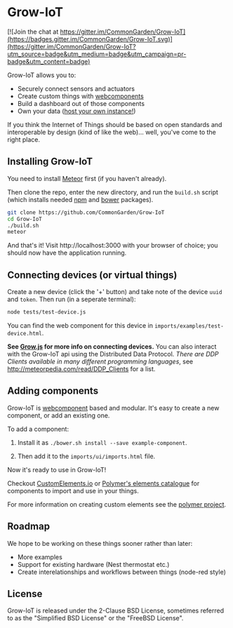 # Grow-IoT

[![Join the chat at https://gitter.im/CommonGarden/Grow-IoT](https://badges.gitter.im/CommonGarden/Grow-IoT.svg)](https://gitter.im/CommonGarden/Grow-IoT?utm_source=badge&utm_medium=badge&utm_campaign=pr-badge&utm_content=badge)

Grow-IoT allows you to:
* Securely connect sensors and actuators
* Create custom things with [webcomponents](http://webcomponents.org/)
* Build a dashboard out of those components
* Own your data ([host your own instance!](https://github.com/CommonGarden/Grow-IoT/wiki/Cloud-setup))

If you think the Internet of Things should be based on open standards and interoperable by design (kind of like the web)... well, you've come to the right place.

## Installing Grow-IoT

You need to install [Meteor](https://www.meteor.com/) first (if you haven't already).

Then clone the repo, enter the new directory, and run the `build.sh` script (which installs needed [npm](https://www.npmjs.com/) and [bower](https://bower.io/) packages).

```bash
git clone https://github.com/CommonGarden/Grow-IoT
cd Grow-IoT
./build.sh
meteor
```

And that's it! Visit http://localhost:3000 with your browser of choice; you should now have the application running.

## Connecting devices (or virtual things)
Create a new device (click the '+' button) and take note of the device `uuid` and `token`. Then run (in a seperate terminal):

```bash
node tests/test-device.js
```

You can find the web component for this device in `imports/examples/test-device.html`.

**See [Grow.js](https://github.com/CommonGarden/Grow.js) for more info on connecting devices.** You can also interact with the Grow-IoT api using the Distributed Data Protocol. *There are DDP Clients available in many different programming languages*, see http://meteorpedia.com/read/DDP_Clients for a list.

## Adding components

Grow-IoT is [webcomponent](http://webcomponents.org/) based and modular. It's easy to create a new component, or add an existing one.

To add a component:

1. Install it as `./bower.sh install --save example-component`.

2. Then add it to the `imports/ui/imports.html` file.

Now it's ready to use in Grow-IoT!

Checkout [CustomElements.io](https://customelements.io/) or [Polymer's elements catalogue](https://elements.polymer-project.org/) for components to import and use in your things.

For more information on creating custom elements see the [polymer project](https://www.polymer-project.org/1.0/).

## Roadmap
We hope to be working on these things sooner rather than later:
* More examples
* Support for existing hardware (Nest thermostat etc.)
* Create interelationships and workflows between things (node-red style)

## License
Grow-IoT is released under the 2-Clause BSD License, sometimes referred to as the "Simplified BSD License" or the "FreeBSD License". 
